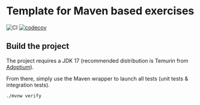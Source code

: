 # Template for Maven based exercises

![CI](https://github.com/souleyDIA/uml_grapher/actions/workflows/build.yml/badge.svg)
[![codecov](https://codecov.io/gh/souleyDIA/uml_grapher/branch/main/graph/badge.svg?token=34CI7K6WVV)](https://codecov.io/gh/souleyDIA/uml_grapher)

## Build the project

The project requires a JDK 17 (recommended distribution is Temurin from [Adoptium](https://adoptium.net/)).

From there, simply use the Maven wrapper to launch all tests (unit tests & integration tests).

`./mvnw verify`
